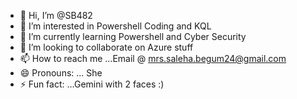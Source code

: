 - 👋 Hi, I’m @SB482
- 👀 I’m interested in Powershell Coding and KQL
- 🌱 I’m currently learning Powershell and Cyber Security
- 💞️ I’m looking to collaborate on Azure stuff
- 📫 How to reach me ...Email @ mrs.saleha.begum24@gmail.com
- 😄 Pronouns: ... She
- ⚡ Fun fact: ...Gemini with 2 faces :)

<!---
SB482/SB482 is a ✨ special ✨ repository because its `README.md` (this file) appears on your GitHub profile.
You can click the Preview link to take a look at your changes.
--->
